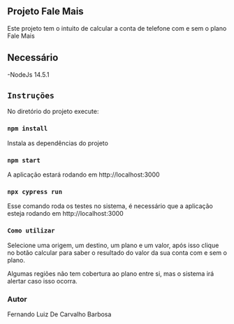
## Projeto Fale Mais

Este projeto tem o intuito de calcular a conta de telefone com e sem o plano Fale Mais

## Necessário

-NodeJs 14.5.1 

## `Instruções`

No diretório do projeto execute:

### `npm install`

Instala as dependências do projeto

### `npm start`

A aplicação estará rodando em http://localhost:3000 

### `npx cypress run`

Esse comando roda os testes no sistema, é necessário que a aplicação esteja rodando em http://localhost:3000

### `Como utilizar`

Selecione uma origem, um destino, um plano e um valor, após isso clique no botão calcular para saber o resultado do valor da sua conta com e sem o plano.

Algumas regiões não tem cobertura ao plano entre si, mas o sistema irá alertar caso isso ocorra.

### Autor
Fernando Luiz De Carvalho Barbosa


